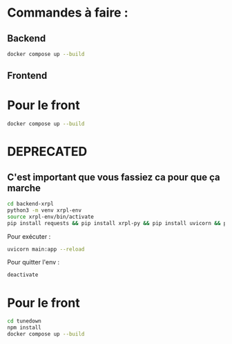 # Commandes à faire :

## Backend

```bash
docker compose up --build
```

## Frontend

# Pour le front

```bash
docker compose up --build
```

# DEPRECATED

## C'est important que vous fassiez ca pour que ça marche

```bash
cd backend-xrpl
python3 -m venv xrpl-env
source xrpl-env/bin/activate
pip install requests && pip install xrpl-py && pip install uvicorn && pip install fastapi
```

Pour exécuter :

```bash
uvicorn main:app --reload
```

Pour quitter l'env :
```bash
deactivate
```

# Pour le front

```bash
cd tunedown
npm install
docker compose up --build
```

